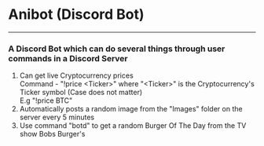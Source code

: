 # Anibot (Discord Bot)
---
### A Discord Bot which can do several things through user commands in a Discord Server
1. Can get live Cryptocurrency prices<br/>
Command - "!price \<Ticker>" where "\<Ticker>" is the Cryptocurrency's Ticker symbol (Case does not matter)<br/>
E.g "!price BTC"
2. Automatically posts a random image from the "Images" folder on the server every 5 minutes<br/>
3. Use command "botd" to get a random Burger Of The Day from the TV show Bobs Burger's<br/>


